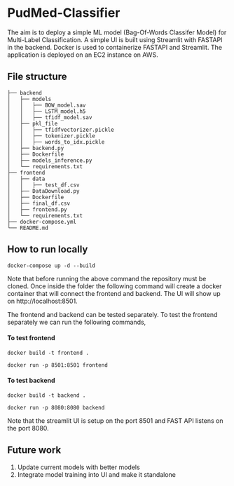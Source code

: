 # PudMed-Classifier

The aim is to deploy a simple ML model (Bag-Of-Words Classifer Model) for Multi-Label Classification. A simple UI is built using Streamlit with FASTAPI in the backend. Docker is used to containerize FASTAPI and Streamlit. The application is deployed on an EC2 instance on AWS.

## File structure

```
├── backend
│   ├── models
│   │   ├── BOW_model.sav
│   │   ├── LSTM_model.h5
│   │   ├── tfidf_model.sav
│   ├── pkl_file
│   │   ├── tfidfvectorizer.pickle
│   │   ├── tokenizer.pickle
│   │   ├── words_to_idx.pickle
│   ├── backend.py
│   ├── Dockerfile
│   ├── models_inference.py
│   └── requirements.txt
├── frontend
│   ├── data
│   │   ├── test_df.csv
│   ├── DataDownload.py
│   ├── Dockerfile
│   ├── final_df.csv
│   ├── frontend.py
│   └── requirements.txt
├── docker-compose.yml
└── README.md
```

## How to run locally

```
docker-compose up -d --build
```

Note that before running the above command the repository must be cloned. Once inside the folder the following command will create a docker container that will connect the frontend and backend. The UI will show up on   http://localhost:8501.


The frontend and backend can be tested separately. To test the frontend separately we can run the following commands, 

#### To test frontend
```
docker build -t frontend .
```

```
docker run -p 8501:8501 frontend
``` 
#### To test backend
```
docker build -t backend .
```

```
docker run -p 8080:8080 backend
``` 

Note that the streamlit UI is setup on the port 8501 and FAST API listens on the port 8080. 

## Future work

1. Update current models with better models
2. Integrate model training into UI and make it standalone





